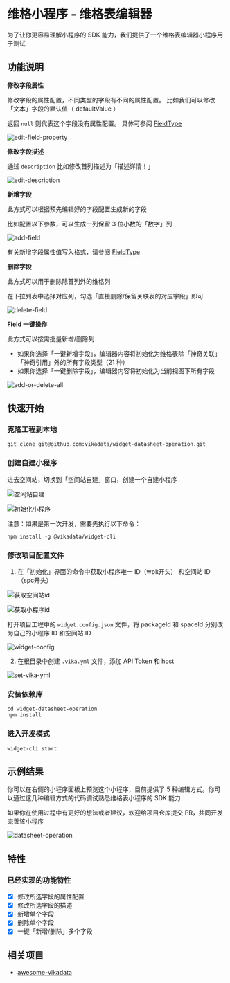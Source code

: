 # 维格小程序 - 维格表编辑器

为了让你更容易理解小程序的 SDK 能力，我们提供了一个维格表编辑器小程序用于测试

## 功能说明

**修改字段属性**

修改字段的属性配置，不同类型的字段有不同的属性配置。 比如我们可以修改「文本」字段的默认值（ defaultValue ）

返回 `null` 则代表这个字段没有属性配置。 具体可参阅 [FieldType](https://vika.cn/developers/widget/api-reference/enums/interface_field_types.FieldType/)

![edit-field-property](/static/img/edit-field-property.png)

**修改字段描述**

通过 `description` 比如修改首列描述为「描述详情！」

![edit-description](/static/img/edit-description.png)

**新增字段**

此方式可以根据预先编辑好的字段配置生成新的字段

比如配置以下参数，可以生成一列保留 3 位小数的「数字」列

![add-field](/static/img/add-field.gif)

有关新增字段属性值写入格式，请参阅 [FieldType](https://vika.cn/developers/widget/api-reference/enums/interface_field_types.FieldType)

**删除字段**

此方式可以用于删除除首列外的维格列

在下拉列表中选择对应列，勾选「直接删除/保留关联表的对应字段」即可

![delete-field](/static/img/delete-field.gif)

**Field 一键操作**

此方式可以按需批量新增/删除列

- 如果你选择「一键新增字段」，编辑器内容将初始化为维格表除「神奇关联」「神奇引用」外的所有字段类型（21 种）
- 如果你选择「一键删除字段」，编辑器内容将初始化为当前视图下所有字段

![add-or-delete-all](/static/img/add-or-delete-all.gif)

## 快速开始

### 克隆工程到本地

```shell
git clone git@github.com:vikadata/widget-datasheet-operation.git
```

### 创建自建小程序

进去空间站，切换到「空间站自建」窗口，创建一个自建小程序

![空间站自建](/static/img/custom-widget.png)

![初始化小程序](/static/img/create-widget.png )

注意：如果是第一次开发，需要先执行以下命令：

```shell
npm install -g @vikadata/widget-cli
```

### 修改项目配置文件

1. 在「初始化」界面的命令中获取小程序唯一 ID（wpk开头） 和空间站 ID（spc开头）

![获取空间站id](/static/img/get-space-id.png)

![获取小程序id](/static/img/get-widget-id.png)

打开项目工程中的 `widget.config.json` 文件，将 packageId 和 spaceId 分别改为自己的小程序 ID 和空间站 ID

![widget-config](/static/img/widget-config.png)

2. 在根目录中创建 `.vika.yml` 文件，添加 API Token 和 host

![set-vika-yml](/static/img/set-vika-yml.png)

### 安装依赖库 

```shell
cd widget-datasheet-operation
npm install
```

### 进入开发模式

```shell
widget-cli start
```

## 示例结果

你可以在右侧的小程序面板上预览这个小程序，目前提供了 5 种编辑方式。你可以通过这几种编辑方式的代码调试熟悉维格表小程序的 SDK 能力

如果你在使用过程中有更好的想法或者建议，欢迎给项目仓库提交 PR，共同开发完善该小程序

![datasheet-operation](/static/img/datasheet-operation.png)

## 特性

### 已经实现的功能特性

- [x] 修改所选字段的属性配置
- [x] 修改所选字段的描述
- [x] 新增单个字段
- [x] 删除单个字段
- [x] 一键「新增/删除」多个字段

## 相关项目

- [awesome-vikadata](https://github.com/vikadata/awesome-vikadata)
